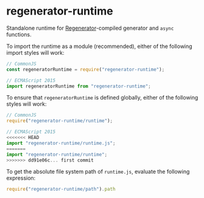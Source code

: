 # regenerator-runtime

Standalone runtime for
[Regenerator](https://github.com/facebook/regenerator)-compiled generator
and `async` functions.

To import the runtime as a module (recommended), either of the following
import styles will work:
```js
// CommonJS
const regeneratorRuntime = require("regenerator-runtime");

// ECMAScript 2015
import regeneratorRuntime from "regenerator-runtime";
```

To ensure that `regeneratorRuntime` is defined globally, either of the
following styles will work:
```js
// CommonJS
require("regenerator-runtime/runtime");

// ECMAScript 2015
<<<<<<< HEAD
import "regenerator-runtime/runtime.js";
=======
import "regenerator-runtime/runtime";
>>>>>>> dd91e06c... first commit
```

To get the absolute file system path of `runtime.js`, evaluate the
following expression:
```js
require("regenerator-runtime/path").path
```

